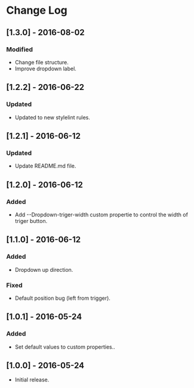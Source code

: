 # Change Log

## [1.3.0] - 2016-08-02

### Modified
- Change file structure.
- Improve dropdown label.


## [1.2.2] - 2016-06-22

### Updated
- Updated to new stylelint rules.


## [1.2.1] - 2016-06-12

### Updated
- Update README.md file.


## [1.2.0] - 2016-06-12

### Added
- Add --Dropdown-triger-width custom propertie to control the width of triger button.


## [1.1.0] - 2016-06-12

### Added
- Dropdown up direction.

### Fixed
- Default position bug (left from trigger).


## [1.0.1] - 2016-05-24
 
### Added
- Set default values to custom properties..


## [1.0.0] - 2016-05-24 

* Initial release.